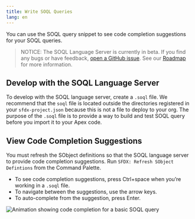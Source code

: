 ```yaml
---
title: Write SOQL Queries
lang: en
---
```


You can use the SOQL query snippet to see code completion suggestions for your SOQL queries.

> NOTICE: The SOQL Language Server is currently in beta. If you find any bugs or have feedback, [open a GitHub issue](./en/bugs-and-feedback). See our [Roadmap](https://github.com/forcedotcom/salesforcedx-vscode/wiki/Roadmap) for more information.

## Develop with the SOQL Language Server

To develop with the SOQL language server, create a `.soql` file. We recommend that the `soql` file is located outside the directories registered in your `sfdx-project.json` because this is not a file to deploy to your org. The purpose of the `.soql` file is to provide a way to build and test SOQL query before you import it to your Apex code.

## View Code Completion Suggestions

You must refresh the SObject definitions so that the SOQL language server to provide code completion suggestions. Run `SFDX: Refresh SObject Defintions` from the Command Palette. 
- To see code completion suggestions, press Ctrl+space when you’re working in a `.soql` file.
- To navigate between the suggestions, use the arrow keys.
- To auto-complete from the suggestion, press Enter. 

![Animation showing code completion for a basic SOQL query](./images/soql-completion.gif)
